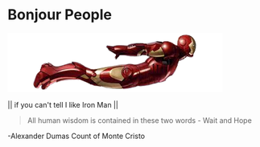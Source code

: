 # Bonjour People

![Iron man](ironmanflying.png)

|| if you can't tell I like Iron Man ||

> All human wisdom is contained in these two words - Wait and Hope

-Alexander Dumas Count of Monte Cristo
